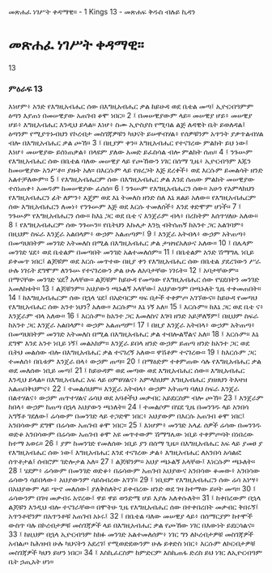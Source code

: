 ﻿
 መጽሐፈ ነገሥት ቀዳማዊ። - 1 Kings 13 - መጽሐፍ ቅዱስ ብሉይ ኪዳን
# መጽሐፈ ነገሥት ቀዳማዊ።
13
### ምዕራፍ 13
እነሆም፥ አንድ የእግዚአብሔር ሰው በእግዚአብሔር ቃል ከይሁዳ ወደ ቤቴል መጣ፤ ኢዮርብዓምም ዕጣን እያጠነ በመሠዊያው አጠገብ ቆሞ ነበር።
2 ፤ በመሠዊያውም ላይ። መሠዊያ ሆይ፥ መሠዊያ ሆይ፥ እግዚአብሔር እንዲህ ይላል። እነሆ፥ ስሙ ኢዮስያስ የሚባል ልጅ ለዳዊት ቤት ይወለዳል፤ ዕጣንም የሚያጥኑብህን የኮረብታ መስገጃዎቹን ካህናት ይሠዋብሃል፥ የሰዎቹንም አጥንት ያቃጥልብሃል ብሎ በእግዚአብሔር ቃል ጮኸ።
3 ፤ በዚያም ቀን። እግዚአብሔር የተናገረው ምልክት ይህ ነው፤ እነሆ፥ መሠዊያው ይሰነጠቃል፥ በላዩም ያለው አመድ ይፈስሳል ብሎ ምልክት ሰጠ።
4 ፤ ንጉሡም የእግዚአብሔር ሰው በቤቴል ባለው መሠዊያ ላይ የጮኸውን ነገር በሰማ ጊዜ፥ ኢዮርብዓም እጁን ከመሠዊያው አንሥቶ። ያዙት አለ። በእርሱም ላይ የዘረጋት እጅ ደረቀች፥ ወደ እርሱም ይመልሳት ዘንድ አልተቻለውም።
5 ፤ የእግዚአብሔርም ሰው በእግዚአብሔር ቃል እንደ ሰጠው ምልክት መሠዊያው ተሰነጠቀ፥ አመዱም ከመሠዊያው ፈሰሰ።
6 ፤ ንጉሡም የእግዚአብሔርን ሰው። አሁን የአምላክህን የእግዚአብሔርን ፊት ለምን፥ እጄም ወደ እኔ ትመለስ ዘንድ ስለ እኔ ጸልይ አለው። የእግዚአብሔርም ሰው እግዚአብሔርን ለመነ፥ የንጉሡም እጅ ወደ እርሱ ተመለሰች፥ እንደ ቀድሞም ሆነች።
7 ፤ ንጉሡም የእግዚአብሔርን ሰው። ከእኔ ጋር ወደ ቤቴ ና እንጀራም ብላ፥ በረከትም እሰጥሃለሁ አለው።
8 ፤ የእግዚአብሔርም ሰው ንጉሡን። የቤትህን እኩሌታ እንኳ ብትሰጠኝ ከአንተ ጋር አልገባም፥ በዚህም ስፍራ እንጀራ አልበላም፥ ውኃም አልጠጣም፤
9 ፤ እንጀራ አትብላ፥ ውኃም አትጠጣ፥ በመጣህበትም መንገድ አትመለስ በሚል በእግዚአብሔር ቃል ታዝዤአለሁና አለው።
10 ፤ በሌላም መንገድ ሄደ፥ ወደ ቤቴልም በመጣበት መንገድ አልተመለሰም።
11 ፤ በቤቴልም አንድ ሽማግሌ ነቢይ ይቀመጥ ነበር፤ ልጆቹም ወደ እርሱ መጥተው በዚያ ቀን የእግዚአብሔር ሰው በቤቴል ያደረገውን ሥራ ሁሉ ነገሩት ደግሞም ለንጉሡ የተናገረውን ቃል ሁሉ ለአባታቸው ነገሩት።
12 ፤ አባታቸውም። በማናቸው መንገድ ሄደ? አላቸው። ልጆቹም ከይሁዳ የመጣው የእግዚአብሔር ሰው የሄደበትን መንገድ አመለከቱት።
13 ፤ ልጆቹንም። አህያውን ጫኑልኝ አላቸው፤ አህያውንም በጫኑለት ጊዜ ተቀመጠበት።
14 ፤ ከእግዚአብሔርም ሰው በኋላ ሄደ፤ በአድባርም ዛፍ በታች ተቀምጦ አገኘውና። ከይሁዳ የመጣህ የእግዚአብሔር ሰው አንተ ነህን? አለው። እርሱም። እኔ ነኝ አለ።
15 ፤ እርሱም። ከእኔ ጋር ወደ ቤቴ ና፥ እንጀራም ብላ አለው።
16 ፤ እርሱም። ከአንተ ጋር እመለስና እገባ ዘንድ አይቻለኝም፤ በዚህም ስፍራ ከአንተ ጋር እንጀራ አልበላም፥ ውኃም አልጠጣም፤
17 ፤ በዚያ እንጀራ አትብላ፥ ውኃም አትጠጣ፥ በመጣህበትም መንገድ አትመለስ በሚል በእግዚአብሔር ቃል ተብሎልኛልና አለ።
18 ፤ እርሱም። እኔ ደግሞ እንደ አንተ ነቢይ ነኝ፤ መልአክም። እንጀራ ይበላ ዘንድ ውኃም ይጠጣ ዘንድ ከአንተ ጋር ወደ ቤትህ መልሰው ብሎ በእግዚአብሔር ቃል ተናገረኝ አለው። ዋሽቶም ተናገረው።
19 ፤ ከእርሱም ጋር ተመለሰ፥ በቤቱም እንጀራ በላ፥ ውኃም ጠጣ።
20 ፤ በማዕድም ተቀምጠው ሳሉ የእግዚአብሔር ቃል ወደ መለሰው ነቢይ መጣ፤
21 ፤ ከይሁዳም ወደ መጣው ወደ እግዚአብሔር ሰው። እግዚአብሔር እንዲህ ይላል። በእግዚአብሔር አፍ ላይ ዐምፀሃልና፥ አምላክህም እግዚአብሔር ያዘዘህን ትእዛዝ አልጠበቅህምና፥
22 ፤ ተመልሰህም። እንጀራ አትብላ፥ ውኃም አትጠጣ ባለህ ስፍራ እንጀራ በልተሃልና፥ ውኃም ጠጥተሃልና ሬሳህ ወደ አባቶችህ መቃብር አይደርስም ብሎ ጮኸ።
23 ፤ እንጀራም ከበላ፥ ውኃም ከጠጣ በኋላ አህያውን ጫነለት።
24 ፤ ተመልሶም በሄደ ጊዜ በመንገዱ ላይ አንበሳ አግኝቶ ገደለው፤ ሬሳውም በመንገድ ላይ ተጋድሞ ነበር፥ አህያውም በእርሱ አጠገብ ቆሞ ነበር፤ አንበሳውም ደግሞ በሬሳው አጠገብ ቆሞ ነበር።
25 ፤ እነሆም፥ መንገድ አላፊ ሰዎች ሬሳው በመንገዱ ወድቆ አንበሳውም በሬሳው አጠገብ ቆሞ አዩ መጥተውም ሽማግሌው ነቢይ ተቀምጦባት በነበረው ከተማ አወሩ።
26 ፤ ያም ከመንገድ የመለሰው ነቢይ ያን በሰማ ጊዜ። በእግዚአብሔር አፍ ላይ ያመፀ ያ የእግዚአብሔር ሰው ነው፤ እግዚአብሔር እንደ ተናገረው ቃል፥ እግዚአብሔር ለአንበሳ አሳልፎ ሰጥቶታል፤ ሰብሮም ገድሎታል አለ።
27 ፤ ልጆቹንም። አህያ ጫኑልኝ አላቸው፤ እነርሱም ጫኑለት።
28 ፤ ሄደም፥ ሬሳውም በመንገድ ወድቆ፥ በሬሳውም አጠገብ አህያውና አንበሳው ቆመው፥ አንበሳው ሬሳውን ሳይበላው፥ አህያውንም ሳይሰብረው አገኘ።
29 ፤ ነቢዩም የእግዚአብሔርን ሰው ሬሳ አነሣ፥ በአህያውም ላይ ጭኖ መለሰው፤ ያለቅስለትና ይቀብረው ዘንድ ወደ ገዛ ከተማው ይዞት መጣ።
30 ፤ ሬሳውንም በገዛ መቃብሩ አኖረው፤ ዋይ ዋይ ወንድሜ ሆይ እያሉ አለቀሱለት።
31 ፤ ከቀበረውም በኋላ ልጆቹን እንዲህ ብሎ ተናገራቸው። በሞትሁ ጊዜ የእግዚአብሔር ሰው በተቀበረበት መቃብር ቅበሩኝ፤ አጥንቶቼንም በአጥንቶቹ አጠገብ አኑሩ፤
32 ፤ በቤቴል ባለው መሠዊያ ላይ፥ በሰማርያም ከተሞች ውስጥ ባሉ በኮረብታዎቹ መስገጃዎች ላይ በእግዚአብሔር ቃል የጮኸው ነገር በእውነት ይደርሳልና።
33 ፤ ከዚህም በኋላ ኢዮርብዓም ከክፉ መንገድ አልተመለሰም፥ ነገር ግን ለኮረብታዎቹ መስገጃዎች አብልጦ ከሕዝብ ሁሉ ካህናትን አደረገ፤ የሚወድደውንም ሁሉ ይቀድስ ነበር፥ እርሱም ለኮርብታዎቹ መስገጃዎች ካህን ይሆን ነበር።
34 ፤ እስኪፈርስም ከምድርም እስኪጠፋ ድረስ ይህ ነገር ለኢዮርብዓም ቤት ኃጢአት ሆነ። 
